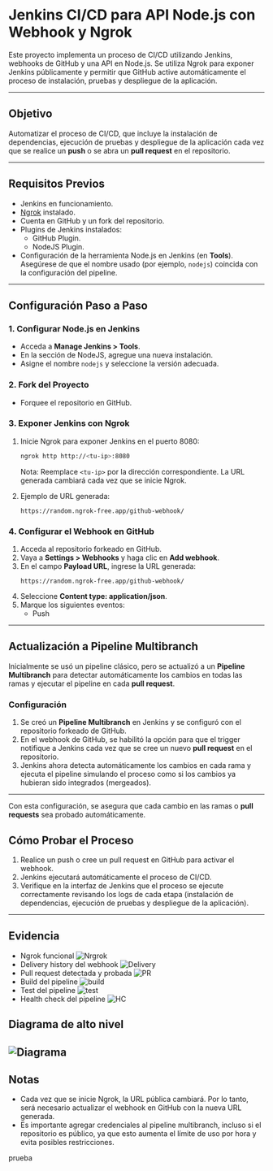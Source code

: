 # Jenkins CI/CD para API Node.js con Webhook y Ngrok

Este proyecto implementa un proceso de CI/CD utilizando Jenkins, webhooks de GitHub y una API en Node.js. Se utiliza Ngrok para exponer Jenkins públicamente y permitir que GitHub active automáticamente el proceso de instalación, pruebas y despliegue de la aplicación.

---

## Objetivo

Automatizar el proceso de CI/CD, que incluye la instalación de dependencias, ejecución de pruebas y despliegue de la aplicación cada vez que se realice un **push** o se abra un **pull request** en el repositorio.

---

## Requisitos Previos

- Jenkins en funcionamiento.
- [Ngrok](https://ngrok.com/) instalado.
- Cuenta en GitHub y un fork del repositorio.
- Plugins de Jenkins instalados:
  - GitHub Plugin.
  - NodeJS Plugin.
- Configuración de la herramienta Node.js en Jenkins (en **Tools**). Asegúrese de que el nombre usado (por ejemplo, `nodejs`) coincida con la configuración del pipeline.

---

## Configuración Paso a Paso

### 1. Configurar Node.js en Jenkins

- Acceda a **Manage Jenkins > Tools**.
- En la sección de NodeJS, agregue una nueva instalación.
- Asigne el nombre `nodejs` y seleccione la versión adecuada.

### 2. Fork del Proyecto

- Forquee el repositorio en GitHub.

### 3. Exponer Jenkins con Ngrok

1. Inicie Ngrok para exponer Jenkins en el puerto 8080:
   ```bash
   ngrok http http://<tu-ip>:8080
   ```
   Nota: Reemplace `<tu-ip>` por la dirección correspondiente. La URL generada cambiará cada vez que se inicie Ngrok.

2. Ejemplo de URL generada:
   ```
   https://random.ngrok-free.app/github-webhook/
   ```

### 4. Configurar el Webhook en GitHub

1. Acceda al repositorio forkeado en GitHub.
2. Vaya a **Settings > Webhooks** y haga clic en **Add webhook**.
3. En el campo **Payload URL**, ingrese la URL generada:
   ```
   https://random.ngrok-free.app/github-webhook/
   ```
4. Seleccione **Content type: application/json**.
5. Marque los siguientes eventos:
   - Push

---

## Actualización a Pipeline Multibranch

Inicialmente se usó un pipeline clásico, pero se actualizó a un **Pipeline Multibranch** para detectar automáticamente los cambios en todas las ramas y ejecutar el pipeline en cada **pull request**.

### Configuración

1. Se creó un **Pipeline Multibranch** en Jenkins y se configuró con el repositorio forkeado de GitHub.
2. En el webhook de GitHub, se habilitó la opción para que el trigger notifique a Jenkins cada vez que se cree un nuevo **pull request** en el repositorio.
3. Jenkins ahora detecta automáticamente los cambios en cada rama y ejecuta el pipeline simulando el proceso como si los cambios ya hubieran sido integrados (mergeados).

---

Con esta configuración, se asegura que cada cambio en las ramas o **pull requests** sea probado automáticamente.

## Cómo Probar el Proceso

1. Realice un push o cree un pull request en GitHub para activar el webhook.
2. Jenkins ejecutará automáticamente el proceso de CI/CD.
3. Verifique en la interfaz de Jenkins que el proceso se ejecute correctamente revisando los logs de cada etapa (instalación de dependencias, ejecución de pruebas y despliegue de la aplicación).

---

## Evidencia
- Ngrok funcional
![Nrgrok](media/ngrok.png)
- Delivery history del webhook
![Delivery](/media/delivery.png)
- Pull request detectada y probada
![PR](/media/PR.png)
- Build del pipeline
![build](/media/build.png)
- Test del pipeline
![test](/media/test.png)
- Health check del pipeline
![HC](/media/HC.png)

## Diagrama de alto nivel
![Diagrama](/media/diagrama.png)
---
## Notas

- Cada vez que se inicie Ngrok, la URL pública cambiará. Por lo tanto, será necesario actualizar el webhook en GitHub con la nueva URL generada.
- Es importante agregar credenciales al pipeline multibranch, incluso si el repositorio es público, ya que esto aumenta el límite de uso por hora y evita posibles restricciones.

prueba

